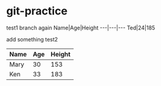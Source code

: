 # git-practice
test1 branch again
Name|Age|Height
---|---|---
Ted|24|185

add something test2



Name|Age|Height
---|---|---
Mary|30|153
Ken|33|183

